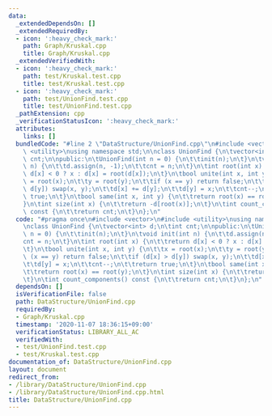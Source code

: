 ```yaml
---
data:
  _extendedDependsOn: []
  _extendedRequiredBy:
  - icon: ':heavy_check_mark:'
    path: Graph/Kruskal.cpp
    title: Graph/Kruskal.cpp
  _extendedVerifiedWith:
  - icon: ':heavy_check_mark:'
    path: test/Kruskal.test.cpp
    title: test/Kruskal.test.cpp
  - icon: ':heavy_check_mark:'
    path: test/UnionFind.test.cpp
    title: test/UnionFind.test.cpp
  _pathExtension: cpp
  _verificationStatusIcon: ':heavy_check_mark:'
  attributes:
    links: []
  bundledCode: "#line 2 \"DataStructure/UnionFind.cpp\"\n#include <vector>\n#include\
    \ <utility>\nusing namespace std;\n\nclass UnionFind {\n\tvector<int> d;\n\tint\
    \ cnt;\n\npublic:\n\tUnionFind(int n = 0) {\n\t\tinit(n);\n\t}\n\tvoid init(int\
    \ n) {\n\t\td.assign(n, -1);\n\t\tcnt = n;\n\t}\n\tint root(int x) {\n\t\treturn\
    \ d[x] < 0 ? x : d[x] = root(d[x]);\n\t}\n\tbool unite(int x, int y) {\n\t\tx\
    \ = root(x);\n\t\ty = root(y);\n\t\tif (x == y) return false;\n\t\tif (d[x] >\
    \ d[y]) swap(x, y);\n\t\td[x] += d[y];\n\t\td[y] = x;\n\t\tcnt--;\n\t\treturn\
    \ true;\n\t}\n\tbool same(int x, int y) {\n\t\treturn root(x) == root(y);\n\t\
    }\n\tint size(int x) {\n\t\treturn -d[root(x)];\n\t}\n\tint count_components()\
    \ const {\n\t\treturn cnt;\n\t}\n};\n"
  code: "#pragma once\n#include <vector>\n#include <utility>\nusing namespace std;\n\
    \nclass UnionFind {\n\tvector<int> d;\n\tint cnt;\n\npublic:\n\tUnionFind(int\
    \ n = 0) {\n\t\tinit(n);\n\t}\n\tvoid init(int n) {\n\t\td.assign(n, -1);\n\t\t\
    cnt = n;\n\t}\n\tint root(int x) {\n\t\treturn d[x] < 0 ? x : d[x] = root(d[x]);\n\
    \t}\n\tbool unite(int x, int y) {\n\t\tx = root(x);\n\t\ty = root(y);\n\t\tif\
    \ (x == y) return false;\n\t\tif (d[x] > d[y]) swap(x, y);\n\t\td[x] += d[y];\n\
    \t\td[y] = x;\n\t\tcnt--;\n\t\treturn true;\n\t}\n\tbool same(int x, int y) {\n\
    \t\treturn root(x) == root(y);\n\t}\n\tint size(int x) {\n\t\treturn -d[root(x)];\n\
    \t}\n\tint count_components() const {\n\t\treturn cnt;\n\t}\n};\n"
  dependsOn: []
  isVerificationFile: false
  path: DataStructure/UnionFind.cpp
  requiredBy:
  - Graph/Kruskal.cpp
  timestamp: '2020-11-07 18:36:15+09:00'
  verificationStatus: LIBRARY_ALL_AC
  verifiedWith:
  - test/UnionFind.test.cpp
  - test/Kruskal.test.cpp
documentation_of: DataStructure/UnionFind.cpp
layout: document
redirect_from:
- /library/DataStructure/UnionFind.cpp
- /library/DataStructure/UnionFind.cpp.html
title: DataStructure/UnionFind.cpp
---
```


